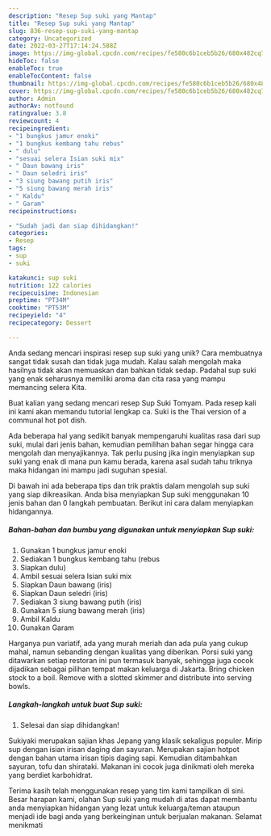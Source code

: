 ```yaml
---
description: "Resep Sup suki yang Mantap"
title: "Resep Sup suki yang Mantap"
slug: 836-resep-sup-suki-yang-mantap
category: Uncategorized
date: 2022-03-27T17:14:24.588Z
image: https://img-global.cpcdn.com/recipes/fe580c6b1ceb5b26/680x482cq70/sup-suki-foto-resep-utama.jpg
hideToc: false
enableToc: true
enableTocContent: false
thumbnail: https://img-global.cpcdn.com/recipes/fe580c6b1ceb5b26/680x482cq70/sup-suki-foto-resep-utama.jpg
cover: https://img-global.cpcdn.com/recipes/fe580c6b1ceb5b26/680x482cq70/sup-suki-foto-resep-utama.jpg
author: Admin
authorAv: notfound
ratingvalue: 3.8
reviewcount: 4
recipeingredient:
- "1 bungkus jamur enoki"
- "1 bungkus kembang tahu rebus"
- " dulu"
- "sesuai selera Isian suki mix"
- " Daun bawang iris"
- " Daun seledri iris"
- "3 siung bawang putih iris"
- "5 siung bawang merah iris"
- " Kaldu"
- " Garam"
recipeinstructions:

- "Sudah jadi dan siap dihidangkan!"
categories:
- Resep
tags:
- sup
- suki

katakunci: sup suki 
nutrition: 122 calories
recipecuisine: Indonesian
preptime: "PT34M"
cooktime: "PT53M"
recipeyield: "4"
recipecategory: Dessert

---
```





Anda sedang mencari inspirasi resep sup suki yang unik? Cara membuatnya sangat tidak susah dan tidak juga mudah. Kalau salah mengolah maka hasilnya tidak akan memuaskan dan bahkan tidak sedap. Padahal sup suki yang enak seharusnya memiliki aroma dan cita rasa yang mampu memancing selera Kita.





Buat kalian yang sedang mencari resep Sup Suki Tomyam. Pada resep kali ini kami akan memandu tutorial lengkap ca. Suki is the Thai version of a communal hot pot dish.

Ada beberapa hal yang sedikit banyak mempengaruhi kualitas rasa dari sup suki, mulai dari jenis bahan, kemudian pemilihan bahan segar hingga cara mengolah dan menyajikannya. Tak perlu pusing jika ingin menyiapkan sup suki yang enak di mana pun kamu berada, karena asal sudah tahu triknya maka hidangan ini mampu jadi suguhan spesial.






Di bawah ini ada beberapa tips dan trik praktis dalam mengolah sup suki yang siap dikreasikan. Anda bisa menyiapkan Sup suki menggunakan 10 jenis bahan dan 0 langkah pembuatan. Berikut ini cara dalam menyiapkan hidangannya.

<!--inarticleads1-->

##### Bahan-bahan dan bumbu yang digunakan untuk menyiapkan Sup suki:

1. Gunakan 1 bungkus jamur enoki
1. Sediakan 1 bungkus kembang tahu (rebus
1. Siapkan  dulu)
1. Ambil sesuai selera Isian suki mix
1. Siapkan  Daun bawang (iris)
1. Siapkan  Daun seledri (iris)
1. Sediakan 3 siung bawang putih (iris)
1. Gunakan 5 siung bawang merah (iris)
1. Ambil  Kaldu
1. Gunakan  Garam


Harganya pun variatif, ada yang murah meriah dan ada pula yang cukup mahal, namun sebanding dengan kualitas yang diberikan. Porsi suki yang ditawarkan setiap restoran ini pun termasuk banyak, sehingga juga cocok dijadikan sebagai pilihan tempat makan keluarga di Jakarta. Bring chicken stock to a boil. Remove with a slotted skimmer and distribute into serving bowls. 

<!--inarticleads2-->

##### Langkah-langkah untuk buat Sup suki:


1. Selesai dan siap dihidangkan!

Sukiyaki merupakan sajian khas Jepang yang klasik sekaligus populer. Mirip sup dengan isian irisan daging dan sayuran. Merupakan sajian hotpot dengan bahan utama irisan tipis daging sapi. Kemudian ditambahkan sayuran, tofu dan shirataki. Makanan ini cocok juga dinikmati oleh mereka yang berdiet karbohidrat. 

Terima kasih telah menggunakan resep yang tim kami tampilkan di sini. Besar harapan kami, olahan Sup suki yang mudah di atas dapat membantu anda menyiapkan hidangan yang lezat untuk keluarga/teman ataupun menjadi ide bagi anda yang berkeinginan untuk berjualan makanan. Selamat menikmati
